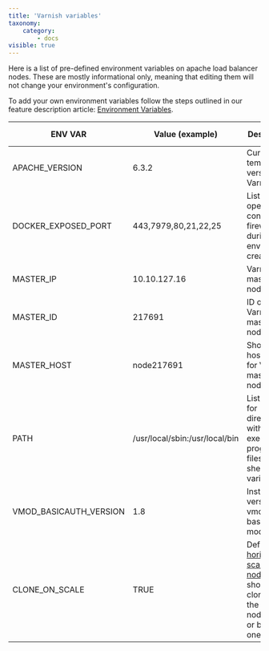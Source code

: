 ```yaml
---
title: 'Varnish variables'
taxonomy:
    category:
        - docs
visible: true
---
```


Here is a list of pre-defined environment variables on apache load balancer nodes. These are mostly informational only, meaning that editing them will not change your environment's configuration.

To add your own environment variables follow the steps outlined in our feature description article: [Environment Variables](/features/environment-variables).

|ENV VAR|Value (example)|Description|Informational only|
|-----------|-----------|-----------|----------|
|APACHE_VERSION|6.3.2|Current template version for Varnish.|Yes|
|DOCKER_EXPOSED_PORT|443,7979,80,21,22,25|List of ports opened via container firewall during environment creation.|Yes|
|MASTER_IP|10.10.127.16|Varnish master node's IP.|Yes|
|MASTER_ID|217691|ID of the Varnish master node|Yes|
|MASTER_HOST|node217691|Short hostname for Varnish master node.|Yes|
|PATH|/usr/local/sbin:/usr/local/bin|List of paths for directories with executable program files, default shell variable.|Yes|
|VMOD_BASICAUTH_VERSION|1.8|Installed version of vmod-basicauth module.|Yes|
|CLONE_ON_SCALE|TRUE|Defines if [horizontally scaled nodes](https://enscale.com/docs/10/features/horizontal-scaling#automatic-horizontal-scaling) should be clones of the master node (true) or blank ones (false).|No|
